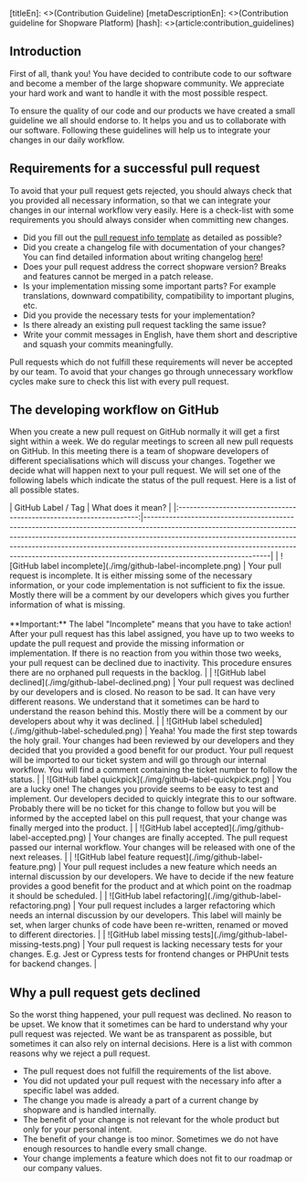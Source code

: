 [titleEn]: <>(Contribution Guideline)
[metaDescriptionEn]: <>(Contribution guideline for Shopware Platform)
[hash]: <>(article:contribution_guidelines)

## Introduction
First of all, thank you!
You have decided to contribute code to our software and become a member of the large shopware community.
We appreciate your hard work and want to handle it with the most possible respect.

To ensure the quality of our code and our products we have created a small guideline we all should endorse to.
It helps you and us to collaborate with our software.
Following these guidelines will help us to integrate your changes in our daily workflow. 

## Requirements for a successful pull request
To avoid that your pull request gets rejected, you should always check that you provided all necessary information,
so that we can integrate your changes in our internal workflow very easily.
Here is a check-list with some requirements you should always consider when committing new changes.

- Did you fill out the [pull request info template](https://github.com/shopware/platform/blob/master/.github/PULL_REQUEST_TEMPLATE.md) as detailed as possible?
- Did you create a changelog file with documentation of your changes? You can find detailed information about writing changelog [here](https://github.com/shopware/platform/blob/master/adr/2020-08-03-Implement-New-Changelog.md)!
- Does your pull request address the correct shopware version? Breaks and features cannot be merged in a patch release.
- Is your implementation missing some important parts? For example translations, downward compatibility, compatibility to important plugins, etc.
- Did you provide the necessary tests for your implementation?
- Is there already an existing pull request tackling the same issue?
- Write your commit messages in English, have them short and descriptive and squash your commits meaningfully.

Pull requests which do not fulfill these requirements will never be accepted by our team.
To avoid that your changes go through unnecessary workflow cycles make sure to check this list with every pull request.

## The developing workflow on GitHub
When you create a new pull request on GitHub normally it will get a first sight within a week.
We do regular meetings to screen all new pull requests on GitHub.
In this meeting there is a team of shopware developers of different specialisations which will discuss your changes.
Together we decide what will happen next to your pull request.
We will set one of the following labels which indicate the status of the pull request. Here is a list of all possible states.

<style>
    .table-style-placeholder + table td:nth-child(1) {
        width: 150px;
        text-align: center;
    }
    
    .table-style-placeholder + table td:nth-child(1) img {
        border: 0 none;
        display: inline-block;
    }
</style>
<div class="table-style-placeholder"></div>
| GitHub Label / Tag                                                  |   What does it mean?                                                                                                                                                                                                                                                                                                                                     |
|:-------------------------------------------------------------------:|----------------------------------------------------------------------------------------------------------------------------------------------------------------------------------------------------------------------------------------------------------------------------------------------------------------------------------------------------------| 
| ![GitHub label incomplete](./img/github-label-incomplete.png)       | Your pull request is incomplete. It is either missing some of the necessary information, or your code implementation is not sufficient to fix the issue. Mostly there will be a comment by our developers which gives you further information of what is missing. <br><br>**Important:** The label "Incomplete" means that you have to take action! After your pull request has this label assigned, you have up to two weeks to update the pull request and provide the missing information or implementation. If there is no reaction from you within those two weeks, your pull request can be declined due to inactivity. This procedure ensures there are no orphaned pull requests in the backlog. |
| ![GitHub label declined](./img/github-label-declined.png)           | Your pull request was declined by our developers and is closed. No reason to be sad. It can have very different reasons. We understand that it sometimes can be hard to understand the reason behind this. Mostly there will be a comment by our developers about why it was declined.                                                                   |
| ![GitHub label scheduled](./img/github-label-scheduled.png)         | Yeaha! You made the first step towards the holy grail. Your changes had been reviewed by our developers and they decided that you provided a good benefit for our product. Your pull request will be imported to our ticket system and will go through our internal workflow. You will find a comment containing the ticket number to follow the status. |
| ![GitHub label quickpick](./img/github-label-quickpick.png)         | You are a lucky one! The changes you provide seems to be easy to test and implement. Our developers decided to quickly integrate this to our software. Probably there will be no ticket for this change to follow but you will be informed by the accepted label on this pull request, that your change was finally merged into the product.             |
| ![GitHub label accepted](./img/github-label-accepted.png)           | Your changes are finally accepted. The pull request passed our internal workflow. Your changes will be released with one of the next releases.                                                                                                                                                                                                           |
| ![GitHub label feature request](./img/github-label-feature.png)     | Your pull request includes a new feature which needs an internal discussion by our developers. We have to decide if the new feature provides a good benefit for the product and at which point on the roadmap it should be scheduled.                                                                                                                    |
| ![GitHub label refactoring](./img/github-label-refactoring.png)     | Your pull request includes a larger refactoring which needs an internal discussion by our developers. This label will mainly be set, when larger chunks of code have been re-written, renamed or moved to different directories.                                                                                                                         |
| ![GitHub label missing tests](./img/github-label-missing-tests.png) | Your pull request is lacking necessary tests for your changes. E.g. Jest or Cypress tests for frontend changes or PHPUnit tests for backend changes.                                                                                                                                                                                                     |

## Why a pull request gets declined
So the worst thing happened, your pull request was declined. No reason to be upset. We know that it sometimes can be hard to understand why your pull request was rejected. We want be as transparent as possible, but sometimes it can also rely on internal decisions. Here is a list with common reasons why we reject a pull request.

- The pull request does not fulfill the requirements of the list above.
- You did not updated your pull request with the necessary info after a specific label was added.
- The change you made is already a part of a current change by shopware and is handled internally.
- The benefit of your change is not relevant for the whole product but only for your personal intent.
- The benefit of your change is too minor. Sometimes we do not have enough resources to handle every small change.
- Your change implements a feature which does not fit to our roadmap or our company values.
